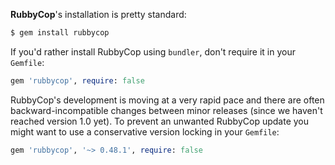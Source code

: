 **RubbyCop**'s installation is pretty standard:

```sh
$ gem install rubbycop
```

If you'd rather install RubbyCop using `bundler`, don't require it in your `Gemfile`:

```rb
gem 'rubbycop', require: false
```

RubbyCop's development is moving at a very rapid pace and there are
often backward-incompatible changes between minor releases (since we
haven't reached version 1.0 yet). To prevent an unwanted RubbyCop update you
might want to use a conservative version locking in your `Gemfile`:

```rb
gem 'rubbycop', '~> 0.48.1', require: false
```
